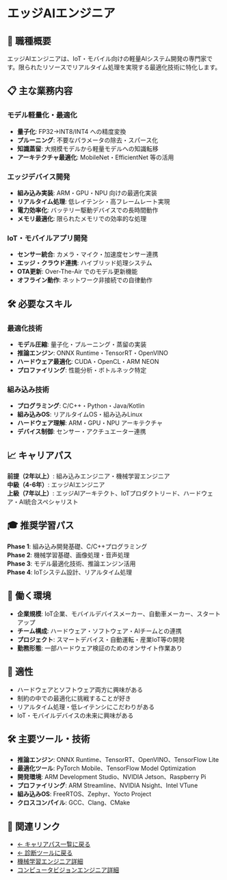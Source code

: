 # エッジAIエンジニア

## 🎯 職種概要
エッジAIエンジニアは、IoT・モバイル向けの軽量AIシステム開発の専門家です。限られたリソースでリアルタイム処理を実現する最適化技術に特化します。

## 📋 主な業務内容

### モデル軽量化・最適化
- **量子化**: FP32→INT8/INT4 への精度変換
- **プルーニング**: 不要なパラメータの除去・スパース化
- **知識蒸留**: 大規模モデルから軽量モデルへの知識転移
- **アーキテクチャ最適化**: MobileNet・EfficientNet 等の活用

### エッジデバイス開発
- **組み込み実装**: ARM・GPU・NPU 向けの最適化実装
- **リアルタイム処理**: 低レイテンシ・高フレームレート実現
- **電力効率化**: バッテリー駆動デバイスでの長時間動作
- **メモリ最適化**: 限られたメモリでの効率的な処理

### IoT・モバイルアプリ開発
- **センサー統合**: カメラ・マイク・加速度センサー連携
- **エッジ・クラウド連携**: ハイブリッド処理システム
- **OTA更新**: Over-The-Air でのモデル更新機能
- **オフライン動作**: ネットワーク非接続での自律動作

## 🛠️ 必要なスキル

### 最適化技術
- **モデル圧縮**: 量子化・プルーニング・蒸留の実装
- **推論エンジン**: ONNX Runtime・TensorRT・OpenVINO
- **ハードウェア最適化**: CUDA・OpenCL・ARM NEON
- **プロファイリング**: 性能分析・ボトルネック特定

### 組み込み技術
- **プログラミング**: C/C++・Python・Java/Kotlin
- **組み込みOS**: リアルタイムOS・組み込みLinux
- **ハードウェア理解**: ARM・GPU・NPU アーキテクチャ
- **デバイス制御**: センサー・アクチュエーター連携

## 📈 キャリアパス
**前提（2年以上）**: 組み込みエンジニア・機械学習エンジニア  
**中級（4-6年）**: エッジAIエンジニア  
**上級（7年以上）**: エッジAIアーキテクト、IoTプロダクトリード、ハードウェア・AI統合スペシャリスト

## 🎓 推奨学習パス
**Phase 1**: 組み込み開発基礎、C/C++プログラミング  
**Phase 2**: 機械学習基礎、画像処理・音声処理  
**Phase 3**: モデル最適化技術、推論エンジン活用  
**Phase 4**: IoTシステム設計、リアルタイム処理

## 💼 働く環境
- **企業規模**: IoT企業、モバイルデバイスメーカー、自動車メーカー、スタートアップ
- **チーム構成**: ハードウェア・ソフトウェア・AIチームとの連携
- **プロジェクト**: スマートデバイス・自動運転・産業IoT等の開発
- **勤務形態**: 一部ハードウェア検証のためのオンサイト作業あり

## 🎯 適性
- ハードウェアとソフトウェア両方に興味がある
- 制約の中での最適化に挑戦することが好き
- リアルタイム処理・低レイテンシにこだわりがある
- IoT・モバイルデバイスの未来に興味がある

## 🛠️ 主要ツール・技術
- **推論エンジン**: ONNX Runtime、TensorRT、OpenVINO、TensorFlow Lite
- **最適化ツール**: PyTorch Mobile、TensorFlow Model Optimization
- **開発環境**: ARM Development Studio、NVIDIA Jetson、Raspberry Pi
- **プロファイリング**: ARM Streamline、NVIDIA Nsight、Intel VTune
- **組み込みOS**: FreeRTOS、Zephyr、Yocto Project
- **クロスコンパイル**: GCC、Clang、CMake

## 🔗 関連リンク

- [← キャリアパス一覧に戻る](../ai_career_paths_guide.md)
- [← 診断ツールに戻る](https://centraleden.github.io/ai_training/docs/career_path_interactive.html)
- [機械学習エンジニア詳細](machine-learning-engineer.md)
- [コンピュータビジョンエンジニア詳細](computer-vision-engineer.md) 